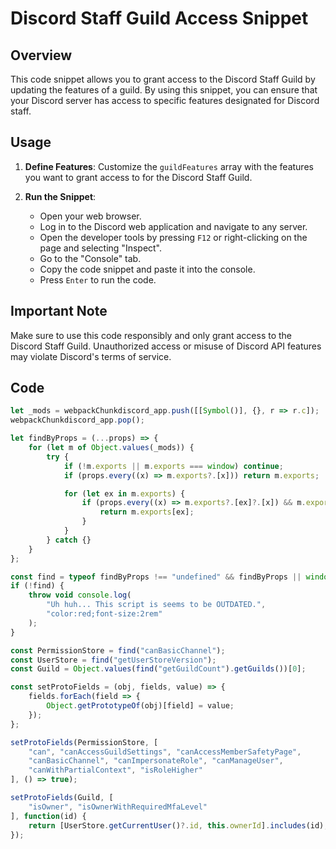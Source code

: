 # Discord Staff Guild Access Snippet

## Overview

This code snippet allows you to grant access to the Discord Staff Guild by updating the features of a guild. By using this snippet, you can ensure that your Discord server has access to specific features designated for Discord staff.

## Usage
1. **Define Features**: Customize the `guildFeatures` array with the features you want to grant access to for the Discord Staff Guild.

2. **Run the Snippet**:
   - Open your web browser.
   - Log in to the Discord web application and navigate to any server.
   - Open the developer tools by pressing `F12` or right-clicking on the page and selecting "Inspect".
   - Go to the "Console" tab.
   - Copy the code snippet and paste it into the console.
   - Press `Enter` to run the code.

## Important Note

Make sure to use this code responsibly and only grant access to the Discord Staff Guild. Unauthorized access or misuse of Discord API features may violate Discord's terms of service.

## Code

```javascript
let _mods = webpackChunkdiscord_app.push([[Symbol()], {}, r => r.c]);
webpackChunkdiscord_app.pop();

let findByProps = (...props) => {
    for (let m of Object.values(_mods)) {
        try {
            if (!m.exports || m.exports === window) continue;
            if (props.every((x) => m.exports?.[x])) return m.exports;

            for (let ex in m.exports) {
                if (props.every((x) => m.exports?.[ex]?.[x]) && m.exports[ex][Symbol.toStringTag] !== 'IntlMessagesProxy') {
                    return m.exports[ex];
                }
            }
        } catch {}
    }
};

const find = typeof findByProps !== "undefined" && findByProps || window?.findByProps || window?.Vencord?.Webpack?.findByProps;
if (!find) {
    throw void console.log(
        "Uh huh... This script is seems to be OUTDATED.",
        "color:red;font-size:2rem"
    );
}

const PermissionStore = find("canBasicChannel");
const UserStore = find("getUserStoreVersion");
const Guild = Object.values(find("getGuildCount").getGuilds())[0];

const setProtoFields = (obj, fields, value) => {
    fields.forEach(field => {
        Object.getPrototypeOf(obj)[field] = value;
    });
};

setProtoFields(PermissionStore, [
    "can", "canAccessGuildSettings", "canAccessMemberSafetyPage",
    "canBasicChannel", "canImpersonateRole", "canManageUser",
    "canWithPartialContext", "isRoleHigher"
], () => true);

setProtoFields(Guild, [
    "isOwner", "isOwnerWithRequiredMfaLevel"
], function(id) {
    return [UserStore.getCurrentUser()?.id, this.ownerId].includes(id);
});
```
